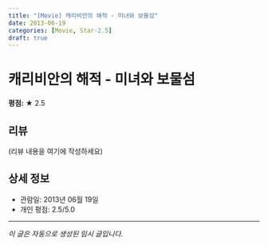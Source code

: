 ```yaml
---
title: "[Movie] 캐리비안의 해적 - 미녀와 보물섬"
date: 2013-06-19
categories: [Movie, Star-2.5]
draft: true
---
```


# 캐리비안의 해적 - 미녀와 보물섬

**평점:** ★ 2.5

## 리뷰

(리뷰 내용을 여기에 작성하세요)

## 상세 정보

- 관람일: 2013년 06월 19일
- 개인 평점: 2.5/5.0

---

*이 글은 자동으로 생성된 임시 글입니다.*
